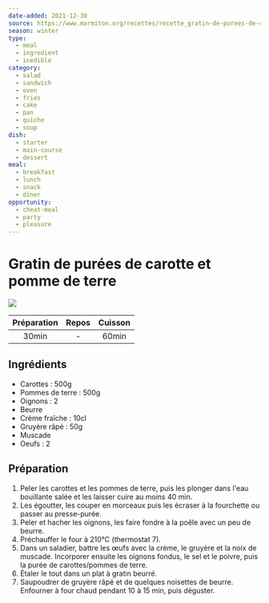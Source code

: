 ```yaml
---
date-added: 2021-12-30
source: https://www.marmiton.org/recettes/recette_gratin-de-purees-de-carotte-et-pomme-de-terre_27529.aspx
season: winter
type:
  - meal
  - ingredient
  - inedible
category:
  - salad
  - sandwich
  - oven
  - fries
  - cake
  - pan
  - quiche
  - soup
dish:
  - starter
  - main-course
  - dessert
meal:
  - breakfast
  - lunch
  - snack
  - diner
opportunity:
  - cheat-meal
  - party
  - pleasure
---
```


# Gratin de purées de carotte et pomme de terre

![](images/Gratin%20de%20purées%20de%20carotte%20et%20pomme%20de%20terre.jpg)

| Préparation | Repos | Cuisson |
|:-----------:|:-----:|:-------:|
|    30min    |   -   |  60min  |

## Ingrédients

- Carottes : 500g
- Pommes de terre : 500g
- Oignons : 2
- Beurre
- Crème fraîche : 10cl
- Gruyère râpé : 50g
- Muscade
- Oeufs : 2

## Préparation

1. Peler les carottes et les pommes de terre, puis les plonger dans l'eau bouillante salée et les laisser cuire au moins 40 min.
2. Les égoutter, les couper en morceaux puis les écraser à la fourchette ou passer au presse-purée.
3. Peler et hacher les oignons, les faire fondre à la poêle avec un peu de beurre.
4. Préchauffer le four à 210°C (thermostat 7).
5. Dans un saladier, battre les œufs avec la crème, le gruyère et la noix de muscade. Incorporer ensuite les oignons fondus, le sel et le poivre, puis la purée de carottes/pommes de terre.
6. Étaler le tout dans un plat à gratin beurré.
7. Saupoudrer de gruyère râpé et de quelques noisettes de beurre. Enfourner à four chaud pendant 10 à 15 min, puis déguster.
